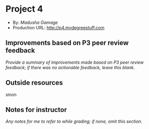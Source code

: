 # Project 4
+ By: *Madusha Gamage*
+ Production URL: <http://p4.mydegreestuff.com>

## Improvements based on P3 peer review feedback
*Provide a summary of improvements made based on P3 peer review feedback; if there was no actionable feedback, leave this blank.*

## Outside resources
sinon

## Notes for instructor
*Any notes for me to refer to while grading; if none, omit this section.*